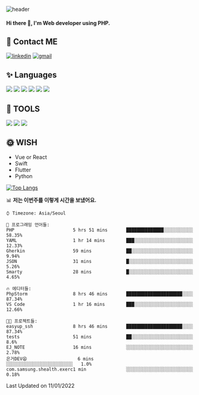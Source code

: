 ![header](https://capsule-render.vercel.app/api?type=waving&color=auto&height=300&section=header&text=EINEE&fontSize=90&animation=twinkling)

#### Hi there 👋, I'm <b>Web developer</b> using PHP. ####

<!--
- 🔭 I’m currently working on Uniwill
- 🌱 I’m currently learning Vue or React or Python.
-->

<!---#### I am PHP developer --->

## 💌 Contact ME ###
[<img src='https://img.shields.io/badge/-EunjiKo-%230A66C2?style=flat-square&logo=LinkedIn&logoColor=white' alt='linkedin'>](https://www.linkedin.com/in/https://www.linkedin.com/in/eunji-ko-00a907164//)  [<img src='https://img.shields.io/badge/-einee214%40gmail.com-%23EA4335?style=flat-square&logo=Gmail&logoColor=white' alt='gmail'>](einee214@gmail.com)  


## ✨ Languages
<img src='https://img.shields.io/badge/-PHP-%23777BB4?style=for-the-badge&logo=PHP&logoColor=white'> <img src='https://img.shields.io/badge/-Laravel-%23FF2D20?style=for-the-badge&logo=Laravel&logoColor=white'> <img src='https://img.shields.io/badge/Jquery-%230769AD?style=for-the-badge&logo=Jquery&logoColor=white'> <img src='https://img.shields.io/badge/CSS3-%231572B6?style=for-the-badge&logo=CSS3&logoColor=white'> <img src='https://img.shields.io/badge/Bootstrap-%237952B3?style=for-the-badge&logo=Bootstrap&logoColor=white' > <img src='https://img.shields.io/badge/MySQL-%234479A1?style=for-the-badge&logo=MySQL&logoColor=white' >

## 🌷 TOOLS
<img src='https://img.shields.io/badge/PHPSTORM-%23000000?style=for-the-badge&logo=PhpStorm&logoColor=white' > <img src='https://img.shields.io/badge/GitLab-%23FCA121?style=for-the-badge&logo=GitLab&logoColor=white' > <img src='https://img.shields.io/badge/GitHub-%23181717?style=for-the-badge&logo=GitHub&logoColor=white'>


## 🌞 WISH
- Vue or React
- Swift
- Flutter
- Python


[![Top Langs](https://github-readme-stats.vercel.app/api/top-langs/?username=ein214&layout=compact)](https://github.com/anuraghazra/github-readme-stats)

<!--START_SECTION:waka-->
📊 **저는 이번주를 이렇게 시간을 보냈어요.** 

```text
⌚︎ Timezone: Asia/Seoul

💬 프로그래밍 언어들: 
PHP                      5 hrs 51 mins       ██████████████░░░░░░░░░░░   58.35% 
YAML                     1 hr 14 mins        ███░░░░░░░░░░░░░░░░░░░░░░   12.33% 
Gherkin                  59 mins             ██░░░░░░░░░░░░░░░░░░░░░░░   9.94% 
JSON                     31 mins             █░░░░░░░░░░░░░░░░░░░░░░░░   5.26% 
Smarty                   28 mins             █░░░░░░░░░░░░░░░░░░░░░░░░   4.65%

🔥 에디터들: 
PhpStorm                 8 hrs 46 mins       █████████████████████░░░░   87.34% 
VS Code                  1 hr 16 mins        ███░░░░░░░░░░░░░░░░░░░░░░   12.66%

🐱‍💻 프로젝트들: 
easyup_ssh               8 hrs 46 mins       █████████████████████░░░░   87.34% 
tests                    51 mins             ██░░░░░░░░░░░░░░░░░░░░░░░   8.6% 
EJ_NOTE                  16 mins             ░░░░░░░░░░░░░░░░░░░░░░░░░   2.78% 
은거DEV😫                   6 mins              ░░░░░░░░░░░░░░░░░░░░░░░░░   1.0% 
com.samsung.shealth.exerc1 min               ░░░░░░░░░░░░░░░░░░░░░░░░░   0.18%

```


 Last Updated on 11/01/2022
<!--END_SECTION:waka-->

<!---![GitHub stats](https://github-readme-stats.vercel.app/api?username=ein214&show_icons=true&theme=dracula)  --->



